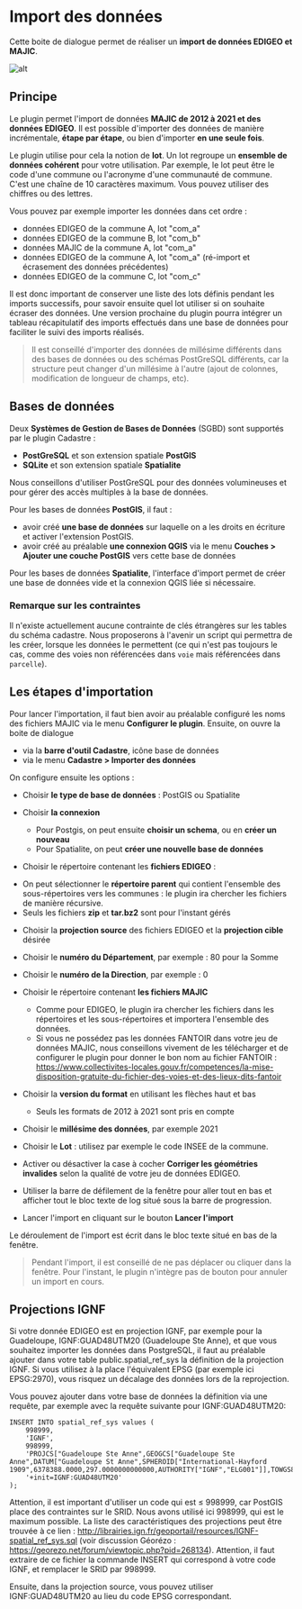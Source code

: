 # Import des données

Cette boite de dialogue permet de réaliser un **import de données EDIGEO et MAJIC**.

![alt](../media/cadastre_import_dialog.png)


## Principe

Le plugin permet l'import de données **MAJIC de 2012 à 2021 et des données EDIGEO**. Il est possible 
d'importer des données de manière incrémentale, **étape par étape**, ou bien d'importer **en une seule fois**.

Le plugin utilise pour cela la notion de **lot**. Un lot regroupe un **ensemble de données cohérent** pour 
votre utilisation. Par exemple, le lot peut être le code d'une commune ou l'acronyme d'une communauté de
commune. C'est une chaîne de 10 caractères maximum. Vous pouvez utiliser des chiffres ou des lettres.

Vous pouvez par exemple importer les données dans cet ordre :

* données EDIGEO de la commune A, lot "com_a"
* données EDIGEO de la commune B, lot "com_b"
* données MAJIC de la commune A, lot "com_a"
* données EDIGEO de la commune A, lot "com_a" (ré-import et écrasement des données précédentes)
* données EDIGEO de la commune C, lot "com_c"

Il est donc important de conserver une liste des lots définis pendant les imports successifs, pour savoir 
ensuite quel lot utiliser si on souhaite écraser des données. Une version prochaine du plugin pourra intégrer
un tableau récapitulatif des imports effectués dans une base de données pour faciliter le suivi des imports 
réalisés.


> Il est conseillé d'importer des données de millésime différents dans des bases de données ou des schémas 
> PostGreSQL différents, car la structure peut changer d'un millésime à l'autre (ajout de colonnes, 
> modification de longueur de champs, etc).

## Bases de données

Deux **Systèmes de Gestion de Bases de Données** (SGBD) sont supportés par le plugin Cadastre :

* **PostGreSQL** et son extension spatiale **PostGIS**
* **SQLite** et son extension spatiale **Spatialite**

Nous conseillons d'utiliser PostGreSQL pour des données volumineuses et pour gérer des accès multiples à la 
base de données.

Pour les bases de données **PostGIS**, il faut :

* avoir créé **une base de données** sur laquelle on a les droits en écriture et activer l'extension PostGIS.
* avoir créé au préalable **une connexion QGIS** via le menu **Couches > Ajouter une couche PostGIS** vers 
  cette base de données

Pour les bases de données **Spatialite**, l'interface d'import permet de créer une base de données vide et la 
connexion QGIS liée si nécessaire.

### Remarque sur les contraintes

Il n'existe actuellement aucune contrainte de clés étrangères sur les tables du schéma cadastre. Nous 
proposerons à l'avenir un script qui permettra de les créer, lorsque les données le permettent (ce qui n'est 
pas toujours le cas, comme des voies non référencées dans `voie` mais référencées dans `parcelle`).

## Les étapes d'importation

Pour lancer l'importation, il faut bien avoir au préalable configuré les noms des fichiers MAJIC via le menu 
**Configurer le plugin**. Ensuite, on ouvre la boite de dialogue

* via la **barre d'outil Cadastre**, icône base de données
* via le menu **Cadastre > Importer des données**

On configure ensuite les options :

* Choisir **le type de base de données** : PostGIS ou Spatialite
* Choisir **la connexion**

    - Pour Postgis, on peut ensuite **choisir un schema**, ou en **créer un nouveau**
    - Pour Spatialite, on peut **créer une nouvelle base de données**

* Choisir le répertoire contenant les **fichiers EDIGEO** :

 - On peut sélectionner le **répertoire parent** qui contient l'ensemble des sous-répertoires vers les 
   communes : le plugin ira chercher les fichiers de manière récursive.
 - Seuls les fichiers **zip** et **tar.bz2** sont pour l'instant gérés

* Choisir la **projection source** des fichiers EDIGEO et la **projection cible** désirée

* Choisir le **numéro du Département**, par exemple : 80 pour la Somme
* Choisir le **numéro de la Direction**, par exemple : 0

* Choisir le répertoire contenant **les fichiers MAJIC**

    - Comme pour EDIGEO, le plugin ira chercher les fichiers dans les répertoires et les sous-répertoires et 
      importera l'ensemble des données.
    - Si vous ne possédez pas les données FANTOIR dans votre jeu de données MAJIC, nous conseillons vivement 
      de les télécharger et de configurer le plugin pour donner le bon nom au fichier FANTOIR : 
      https://www.collectivites-locales.gouv.fr/competences/la-mise-disposition-gratuite-du-fichier-des-voies-et-des-lieux-dits-fantoir

* Choisir la **version du format** en utilisant les flèches haut et bas

    - Seuls les formats de 2012 à 2021 sont pris en compte

* Choisir le **millésime des données**, par exemple 2021

* Choisir le **Lot** : utilisez par exemple le code INSEE de la commune.

* Activer ou désactiver la case à cocher **Corriger les géométries invalides** selon la qualité de votre jeu 
  de données EDIGEO.

* Utiliser la barre de défilement de la fenêtre pour aller tout en bas et afficher tout le bloc texte de log 
  situé sous la barre de progression.

* Lancer l'import en cliquant sur le bouton **Lancer l'import**


Le déroulement de l'import est écrit dans le bloc texte situé en bas de la fenêtre.

> Pendant l'import, il est conseillé de ne pas déplacer ou cliquer dans la fenêtre. Pour l'instant, le plugin
> n'intègre pas de bouton pour annuler un import en cours.


## Projections IGNF

Si votre donnée EDIGEO est en projection IGNF, par exemple pour la Guadeloupe, IGNF:GUAD48UTM20 (Guadeloupe 
Ste Anne), et que vous souhaitez importer les données dans PostgreSQL, il faut au préalable ajouter dans votre
table public.spatial_ref_sys la définition de la projection IGNF. Si vous utilisez à la place l'équivalent 
EPSG (par exemple ici EPSG:2970), vous risquez un décalage des données lors de la reprojection.

Vous pouvez ajouter dans votre base de données la définition via une requête, par exemple avec la requête 
suivante pour IGNF:GUAD48UTM20:

```
INSERT INTO spatial_ref_sys values (
    998999,
    'IGNF',
    998999,
    'PROJCS["Guadeloupe Ste Anne",GEOGCS["Guadeloupe Ste Anne",DATUM["Guadeloupe St Anne",SPHEROID["International-Hayford 1909",6378388.0000,297.0000000000000,AUTHORITY["IGNF","ELG001"]],TOWGS84[-472.2900,-5.6300,-304.1200,0.4362,-0.8374,0.2563,1.898400],AUTHORITY["IGNF","REG425"]],PRIMEM["Greenwich",0.000000000,AUTHORITY["IGNF","LGO01"]],UNIT["degree",0.01745329251994330],AXIS["Longitude",EAST],AXIS["Latitude",NORTH],AUTHORITY["IGNF","GUAD48GEO"]],PROJECTION["Transverse_Mercator",AUTHORITY["IGNF","PRC0220"]],PARAMETER["semi_major",6378388.0000],PARAMETER["semi_minor",6356911.9461],PARAMETER["latitude_of_origin",0.000000000],PARAMETER["central_meridian",-63.000000000],PARAMETER["scale_factor",0.99960000],PARAMETER["false_easting",500000.000],PARAMETER["false_northing",0.000],UNIT["metre",1],AXIS["Easting",EAST],AXIS["Northing",NORTH],AUTHORITY["IGNF","GUAD48UTM20"]]',
    '+init=IGNF:GUAD48UTM20'
);
```

Attention, il est important d'utiliser un code qui est ≤ 998999, car PostGIS place des contraintes sur le
SRID. Nous avons utilisé ici 998999, qui est le maximum possible.
La liste des caractéristiques des projections peut être trouvée à ce lien : 
http://librairies.ign.fr/geoportail/resources/IGNF-spatial_ref_sys.sql (voir discussion Géorézo : https://georezo.net/forum/viewtopic.php?pid=268134).
Attention, il faut extraire de ce fichier la commande INSERT qui correspond à votre code IGNF, et remplacer le
SRID par 998999.

Ensuite, dans la projection source, vous pouvez utiliser IGNF:GUAD48UTM20 au lieu du code EPSG correspondant.
